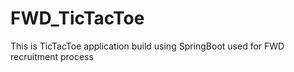 # FWD_TicTacToe
This is TicTacToe application build using SpringBoot used for FWD recruitment process
